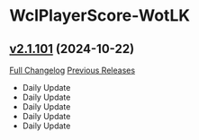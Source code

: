 # WclPlayerScore-WotLK

## [v2.1.101](https://github.com/icaca/WclPlayerScore-WotLK/tree/v2.1.101) (2024-10-22)
[Full Changelog](https://github.com/icaca/WclPlayerScore-WotLK/commits/v2.1.101) [Previous Releases](https://github.com/icaca/WclPlayerScore-WotLK/releases)

- Daily Update  
- Daily Update  
- Daily Update  
- Daily Update  
- Daily Update  
